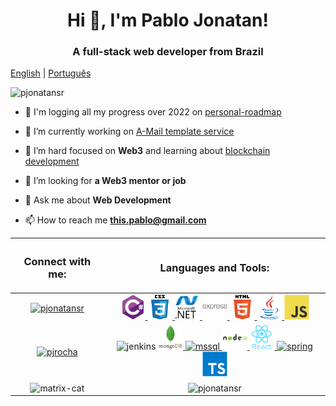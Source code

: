 <h1 align="center">Hi 👋, I'm Pablo Jonatan!</h1>
<h3 align="center">A full-stack web developer from Brazil</h3>

[English](README.md) | [Português](README-pt_br.md)

<p align="left"> <img src="https://komarev.com/ghpvc/?username=pjonatansr&label=Profile%20views&color=0e75b6&style=flat" alt="pjonatansr" /> </p>

- 📄 I'm logging all my progress over 2022 on [personal-roadmap](https://github.com/pjonatansr/personal-roadmap)

- 🔭 I’m currently working on [A-Mail template service](https://github.com/pjonatansr/a-mail-template-service)

- 🌱 I’m hard focused on **Web3** and learning about [blockchain development](https://github.com/pjonatansr/blockchain_course)

- 🤝 I’m looking for **a Web3 mentor or job**

- 💬 Ask me about **Web Development**

- 📫 How to reach me **this.pablo@gmail.com**


|<h3>Connect with me:</h3>|<h3>Languages and Tools:</h3>|
|:-------------------------:|:-------------------------:|
| <a href="https://twitter.com/pjonatansr" target="blank"><img align="center" src="https://raw.githubusercontent.com/rahuldkjain/github-profile-readme-generator/master/src/images/icons/Social/twitter.svg" alt="pjonatansr" height="30" width="40" /></a>|<a href="https://www.w3schools.com/cs/" target="_blank" rel="noreferrer"> <img src="https://raw.githubusercontent.com/devicons/devicon/master/icons/csharp/csharp-original.svg" alt="csharp" width="40" height="40"/> </a> <a href="https://www.w3schools.com/css/" target="_blank" rel="noreferrer"> <img src="https://raw.githubusercontent.com/devicons/devicon/master/icons/css3/css3-original-wordmark.svg" alt="css3" width="40" height="40"/> </a> <a href="https://dotnet.microsoft.com/" target="_blank" rel="noreferrer"> <img src="https://raw.githubusercontent.com/devicons/devicon/master/icons/dot-net/dot-net-original-wordmark.svg" alt="dotnet" width="40" height="40"/> </a> <a href="https://expressjs.com" target="_blank" rel="noreferrer"> <img src="https://raw.githubusercontent.com/devicons/devicon/master/icons/express/express-original-wordmark.svg" alt="express" width="40" height="40"/> </a> <a href="https://www.w3.org/html/" target="_blank" rel="noreferrer"> <img src="https://raw.githubusercontent.com/devicons/devicon/master/icons/html5/html5-original-wordmark.svg" alt="html5" width="40" height="40"/> </a> <a href="https://www.java.com" target="_blank" rel="noreferrer"> <img src="https://raw.githubusercontent.com/devicons/devicon/master/icons/java/java-original.svg" alt="java" width="40" height="40"/> </a> <a href="https://developer.mozilla.org/en-US/docs/Web/JavaScript" target="_blank" rel="noreferrer"> <img src="https://raw.githubusercontent.com/devicons/devicon/master/icons/javascript/javascript-original.svg" alt="javascript" width="40" height="40"/> </a> <a href="https://www.jenkins.io" target="_blank" rel="noreferrer"> </a>|
|<a href="https://linkedin.com/in/pjrocha" target="blank"><img align="center" src="https://raw.githubusercontent.com/rahuldkjain/github-profile-readme-generator/master/src/images/icons/Social/linked-in-alt.svg" alt="pjrocha" height="30" width="40" /></a>|<img src="https://www.vectorlogo.zone/logos/jenkins/jenkins-icon.svg" alt="jenkins" width="40" height="40"/> </a> <a href="https://www.mongodb.com/" target="_blank" rel="noreferrer"> <img src="https://raw.githubusercontent.com/devicons/devicon/master/icons/mongodb/mongodb-original-wordmark.svg" alt="mongodb" width="40" height="40"/> </a> <a href="https://www.microsoft.com/en-us/sql-server" target="_blank" rel="noreferrer"> <img src="https://www.svgrepo.com/show/303229/microsoft-sql-server-logo.svg" alt="mssql" width="40" height="40"/> </a> <a href="https://nodejs.org" target="_blank" rel="noreferrer"> <img src="https://raw.githubusercontent.com/devicons/devicon/master/icons/nodejs/nodejs-original-wordmark.svg" alt="nodejs" width="40" height="40"/> </a> <a href="https://reactjs.org/" target="_blank" rel="noreferrer"> <img src="https://raw.githubusercontent.com/devicons/devicon/master/icons/react/react-original-wordmark.svg" alt="react" width="40" height="40"/> </a> <a href="https://spring.io/" target="_blank" rel="noreferrer"> <img src="https://www.vectorlogo.zone/logos/springio/springio-icon.svg" alt="spring" width="40" height="40"/> </a> <a href="https://www.typescriptlang.org/" target="_blank" rel="noreferrer"> <img src="https://raw.githubusercontent.com/devicons/devicon/master/icons/typescript/typescript-original.svg" alt="typescript" width="40" height="40"/> </a> |
|<img align="center" src="https://user-images.githubusercontent.com/5343791/151406060-46cdeb71-3e57-431d-80fd-5b9c80e2da61.gif" alt="matrix-cat" width="162" height="162"/>|<img align="center" src="https://github-readme-stats.vercel.app/api/top-langs?username=pjonatansr&show_icons=true&locale=en&layout=compact" alt="pjonatansr" />|
